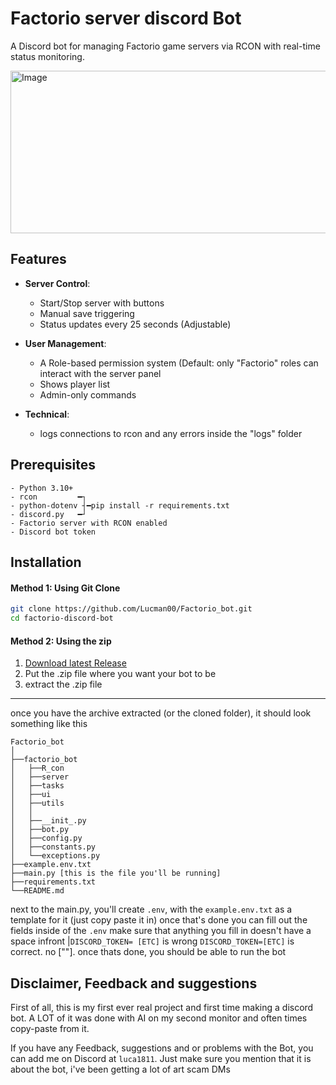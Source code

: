 
# Factorio server discord Bot

A Discord bot for managing Factorio game servers via RCON with real-time status monitoring.

<img width="556" height="260" alt="Image" src="https://github.com/user-attachments/assets/046b4ea0-ee49-4937-9bdd-12185b37c1f3" />


## Features

- **Server Control**:
    - Start/Stop server with buttons
    - Manual save triggering
    - Status updates every 25 seconds (Adjustable)
- **User Management**:
  - A Role-based permission system (Default: only "Factorio" roles can interact with the server panel
  - Shows player list
  - Admin-only commands

- **Technical**:
  - logs connections to rcon and any errors inside the "logs" folder

## Prerequisites
```
- Python 3.10+
- rcon         ━┐
- python-dotenv ┤━pip install -r requirements.txt
- discord.py   ━┘
- Factorio server with RCON enabled
- Discord bot token 
```
## Installation

#### Method 1: Using Git Clone 
 ```bash
git clone https://github.com/Lucman00/Factorio_bot.git
cd factorio-discord-bot
```

#### Method 2: Using the zip

1.  [Download latest Release](https://github.com/Lucman00/Factorio_bot/releases/tag/stable)
2. Put the .zip file where you want your bot to be
3. extract the .zip file
___

once you have the archive extracted (or the cloned folder), it should look something like this
```
Factorio_bot
│
├──factorio_bot
│   ├──R_con
│   ├──server
│   ├──tasks
│   ├──ui
│   ├──utils
│   │
│   ├──__init_.py
│   ├──bot.py
│   ├──config.py
│   ├──constants.py
│   └──exceptions.py
├──example.env.txt
├──main.py [this is the file you'll be running]
├──requirements.txt
└──README.md
```
next to the main.py, you'll create ```.env```, with the ```example.env.txt``` as a template for it (just copy paste it in)
once that's done you can fill out the fields inside of the ```.env```
    make sure that anything you fill in doesn't have a space infront |```DISCORD_TOKEN= [ETC]``` is wrong ```DISCORD_TOKEN=[ETC]``` is correct. no [""]. once thats done, you should be able to run the bot 


## Disclaimer, Feedback and suggestions
First of all, this is my first ever real project and first time making a discord bot. 
A LOT of it was done with AI on my second monitor and often times copy-paste from it.

If you have any Feedback, suggestions and or problems with the Bot, you can add me on Discord at ```luca1811```.
Just make sure you mention that it is about the bot, i've been getting a lot of art scam DMs
